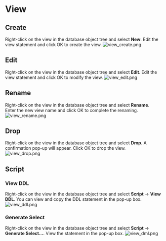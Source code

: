 # View

## Create

Right-click on the view in the database object tree and select **New**. Edit the view statement and click OK to create
the view.
![view_create.png](/dev/guide/images/database/view_create.png)

## Edit

Right-click on the view in the database object tree and select **Edit**. Edit the view statement and click OK to modify
the view.
![view_edit.png](/dev/guide/images/database/view_edit.png)

## Rename

Right-click on the view in the database object tree and select **Rename**. Enter the new view name and click OK to
complete the renaming.
![view_rename.png](/dev/guide/images/database/view_rename.png)

## Drop

Right-click on the view in the database object tree and select **Drop**. A confirmation pop-up will appear. Click OK
to drop the view.
![view_drop.png](/dev/guide/images/database/view_drop.png)

## Script

### View DDL

Right-click on the view in the database object tree and select **Script** -> **View DDL**. You can view and copy the DDL
statement in the pop-up box.
![view_ddl.png](/dev/guide/images/database/view_ddl.png)

### Generate Select

Right-click on the view in the database object tree and select **Script** -> **Generate Select...**. View the statement
in the pop-up box.
![view_dml.png](/dev/guide/images/database/view_dml.png)